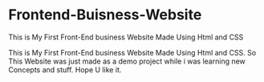 # Frontend-Buisness-Website
This is My First Front-End business Website Made Using Html and CSS

This is My First Front-End business Website Made Using Html and CSS. So This Website was just made as a demo project while i was learning new Concepts and stuff. Hope U like it.
